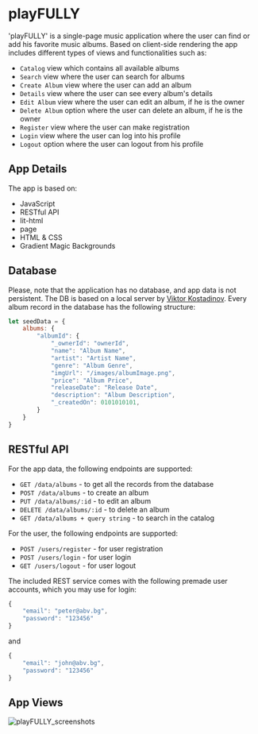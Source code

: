 # playFULLY

'playFULLY' is a single-page music application where the user can find or add his favorite music albums. Based on client-side rendering the app includes different types of views and functionalities such as:

- `Catalog` view which contains all available albums
- `Search` view where the user can search for albums
- `Create Album` view where the user can add an album
- `Details` view where the user can see every album's details
- `Edit Album` view where the user can edit an album, if he is the owner
- `Delete Album` option where the user can delete an album, if he is the owner
- `Register` view where the user can make registration
- `Login` view where the user can log into his profile
- `Logout` option where the user can logout from his profile

## App Details

The app is based on:

- JavaScript
- RESTful API
- lit-html
- page
- HTML & CSS
- Gradient Magic Backgrounds

## Database

Please, note that the application has no database, and app data is not persistent. The DB is based on a local server by [Viktor Kostadinov](https://github.com/viktorpts). Every album record in the database has the following structure:

```javascript
let seedData = {
    albums: {
        "albumId": {
            "_ownerId": "ownerId",
            "name": "Album Name",
            "artist": "Artist Name",
            "genre": "Album Genre",
            "imgUrl": "/images/albumImage.png",
            "price": "Album Price",
            "releaseDate": "Release Date",
            "description": "Album Description",
            "_createdOn": 0101010101,
        }
    }
}
```

## RESTful API

For the app data, the following endpoints are supported:

- `GET /data/albums` - to get all the records from the database
- `POST /data/albums` - to create an album
- `PUT /data/albums/:id` - to edit an album
- `DELETE /data/albums/:id` - to delete an album
- `GET /data/albums + query string` - to search in the catalog

For the user, the following endpoints are supported:

- `POST /users/register` - for user registration
- `POST /users/login` - for user login
- `GET /users/logout` - for user logout

The included REST service comes with the following premade user accounts, which you may use for login:

```javascript
{
    "email": "peter@abv.bg",
    "password": "123456" 
}
```

and

```javascript
{
    "email": "john@abv.bg",
    "password": "123456" 
}
```

## App Views

![playFULLY_screenshots](https://github.com/yopopova/playFULLY/assets/59256039/a95131c4-8034-4f0b-86df-c43daf12d245)